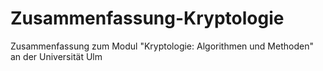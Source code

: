 # Zusammenfassung-Kryptologie
Zusammenfassung zum Modul "Kryptologie: Algorithmen und Methoden"  an der Universität Ulm
